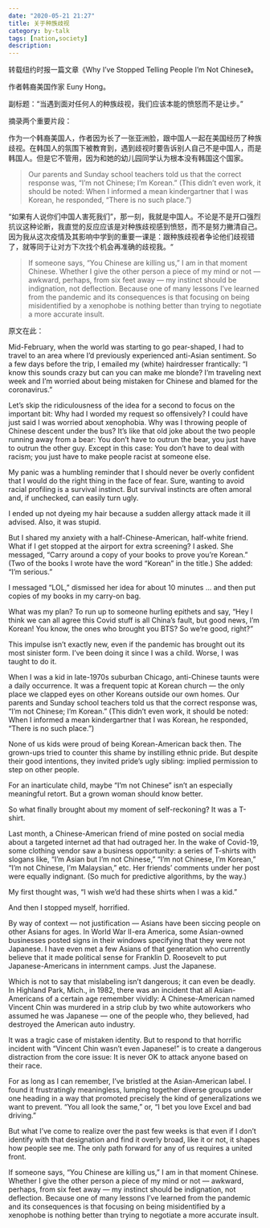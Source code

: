 ```yaml
---
date: "2020-05-21 21:27"
title: 关于种族歧视
category: by-talk
tags: [nation,society]
description:
---
```


转载纽约时报一篇文章《Why I’ve Stopped Telling People I’m Not Chinese》。

作者韩裔美国作家 Euny Hong。

副标题：“当遇到面对任何人的种族歧视，我们应该本能的愤怒而不是让步。”

<!-- more -->

摘录两个重要片段：

作为一个韩裔美国人，作者因为长了一张亚洲脸，跟中国人一起在美国经历了种族歧视。在韩国人的氛围下被教育到，遇到歧视时要告诉别人自己不是中国人，而是韩国人。但是它不管用，因为和她的幼儿园同学认为根本没有韩国这个国家。

>Our parents and Sunday school teachers told us that the correct response was, “I’m not Chinese; I’m Korean.” (This didn’t even work, it should be noted: When I informed a mean kindergartner that I was Korean, he responded, “There is no such place.”)

“如果有人说你们中国人害死我们”，那一刻，我就是中国人。不论是不是开口强烈抗议这种论断，我直觉的反应应该是对种族歧视感到愤怒，而不是努力撇清自己。因为我从这次疫情及其影响中学到的重要一课是：跟种族歧视者争论他们歧视错了，就等同于让对方下次找个机会再准确的歧视我。“

>If someone says, “You Chinese are killing us,” I am in that moment Chinese. Whether I give the other person a piece of my mind or not — awkward, perhaps, from six feet away — my instinct should be indignation, not deflection. Because one of many lessons I’ve learned from the pandemic and its consequences is that focusing on being misidentified by a xenophobe is nothing better than trying to negotiate a more accurate insult.


原文在此：

Mid-February, when the world was starting to go pear-shaped, I had to travel to an area where I’d previously experienced anti-Asian sentiment. So a few days before the trip, I emailed my (white) hairdresser frantically: “I know this sounds crazy but can you can make me blonde? I’m traveling next week and I’m worried about being mistaken for Chinese and blamed for the coronavirus.”

Let’s skip the ridiculousness of the idea for a second to focus on the important bit: Why had I worded my request so offensively? I could have just said I was worried about xenophobia. Why was I throwing people of Chinese descent under the bus? It’s like that old joke about the two people running away from a bear: You don’t have to outrun the bear, you just have to outrun the other guy. Except in this case: You don’t have to deal with racism; you just have to make people racist at someone else.

My panic was a humbling reminder that I should never be overly confident that I would do the right thing in the face of fear. Sure, wanting to avoid racial profiling is a survival instinct. But survival instincts are often amoral and, if unchecked, can easily turn ugly.

I ended up not dyeing my hair because a sudden allergy attack made it ill advised. Also, it was stupid.

But I shared my anxiety with a half-Chinese-American, half-white friend. What if I get stopped at the airport for extra screening? I asked. She messaged, “Carry around a copy of your books to prove you’re Korean.” (Two of the books I wrote have the word “Korean” in the title.) She added: “I’m serious.”

I messaged “LOL,” dismissed her idea for about 10 minutes … and then put copies of my books in my carry-on bag.

What was my plan? To run up to someone hurling epithets and say, “Hey I think we can all agree this Covid stuff is all China’s fault, but good news, I’m Korean! You know, the ones who brought you BTS? So we’re good, right?”

This impulse isn’t exactly new, even if the pandemic has brought out its most sinister form. I’ve been doing it since I was a child. Worse, I was taught to do it.

When I was a kid in late-1970s suburban Chicago, anti-Chinese taunts were a daily occurrence. It was a frequent topic at Korean church — the only place we clapped eyes on other Koreans outside our own homes. Our parents and Sunday school teachers told us that the correct response was, “I’m not Chinese; I’m Korean.” (This didn’t even work, it should be noted: When I informed a mean kindergartner that I was Korean, he responded, “There is no such place.”)

None of us kids were proud of being Korean-American back then. The grown-ups tried to counter this shame by instilling ethnic pride. But despite their good intentions, they invited pride’s ugly sibling: implied permission to step on other people.

For an inarticulate child, maybe “I’m not Chinese” isn’t an especially meaningful retort. But a grown woman should know better.

So what finally brought about my moment of self-reckoning? It was a T-shirt.

Last month, a Chinese-American friend of mine posted on social media about a targeted internet ad that had outraged her. In the wake of Covid-19, some clothing vendor saw a business opportunity: a series of T-shirts with slogans like, “I’m Asian but I’m not Chinese,” “I’m not Chinese, I’m Korean,” “I’m not Chinese, I’m Malaysian,” etc. Her friends’ comments under her post were equally indignant. (So much for predictive algorithms, by the way.)

My first thought was, “I wish we’d had these shirts when I was a kid.”

And then I stopped myself, horrified.

By way of context — not justification — Asians have been siccing people on other Asians for ages. In World War II-era America, some Asian-owned businesses posted signs in their windows specifying that they were not Japanese. I have even met a few Asians of that generation who currently believe that it made political sense for Franklin D. Roosevelt to put Japanese-Americans in internment camps. Just the Japanese.

Which is not to say that mislabeling isn’t dangerous; it can even be deadly. In Highland Park, Mich., in 1982, there was an incident that all Asian-Americans of a certain age remember vividly: A Chinese-American named Vincent Chin was murdered in a strip club by two white autoworkers who assumed he was Japanese — one of the people who, they believed, had destroyed the American auto industry.

It was a tragic case of mistaken identity. But to respond to that horrific incident with “Vincent Chin wasn’t even Japanese!” is to create a dangerous distraction from the core issue: It is never OK to attack anyone based on their race.

For as long as I can remember, I’ve bristled at the Asian-American label. I found it frustratingly meaningless, lumping together diverse groups under one heading in a way that promoted precisely the kind of generalizations we want to prevent. “You all look the same,” or, “I bet you love Excel and bad driving.”

But what I’ve come to realize over the past few weeks is that even if I don’t identify with that designation and find it overly broad, like it or not, it shapes how people see me. The only path forward for any of us requires a united front.

If someone says, “You Chinese are killing us,” I am in that moment Chinese. Whether I give the other person a piece of my mind or not — awkward, perhaps, from six feet away — my instinct should be indignation, not deflection. Because one of many lessons I’ve learned from the pandemic and its consequences is that focusing on being misidentified by a xenophobe is nothing better than trying to negotiate a more accurate insult.
